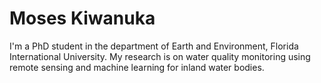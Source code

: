 # Moses Kiwanuka
I'm a PhD student in the department of Earth and Environment, Florida International University.
My research is on water quality monitoring using remote sensing and machine learning for inland water bodies.

